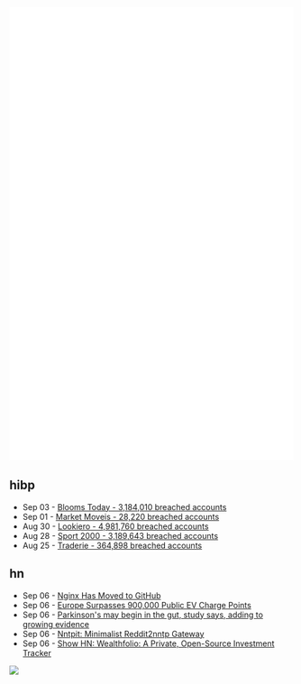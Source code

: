 ![Metrics](https://raw.githubusercontent.com/phixion/phixion/master/metrics.svg)

## hibp

<!--
for https://github.com/phixion/phixion/blob/main/.github/workflows/feeds.yml
-->
<!--START_SECTION:haveibeenpwnd-->
- Sep 03 - [Blooms Today - 3,184,010 breached accounts](https://haveibeenpwned.com/PwnedWebsites#BloomsToday)
- Sep 01 - [Market Moveis - 28,220 breached accounts](https://haveibeenpwned.com/PwnedWebsites#MarketMoveis)
- Aug 30 - [Lookiero - 4,981,760 breached accounts](https://haveibeenpwned.com/PwnedWebsites#Lookiero)
- Aug 28 - [Sport 2000 - 3,189,643 breached accounts](https://haveibeenpwned.com/PwnedWebsites#Sport2000)
- Aug 25 - [Traderie - 364,898 breached accounts](https://haveibeenpwned.com/PwnedWebsites#Traderie)
<!--END_SECTION:haveibeenpwnd-->

## hn

<!--
for https://github.com/phixion/phixion/blob/main/.github/workflows/feeds.yml
-->
<!--START_SECTION:hn-->
- Sep 06 - [Nginx Has Moved to GitHub](https://mailman.nginx.org/pipermail/nginx-announce/2024/ITL3AOQSAJANFJXMM3VOVOIGOUADWFFK.html)
- Sep 06 - [Europe Surpasses 900,000 Public EV Charge Points](https://evmarketsreports.com/europe-surpasses-900-000-public-ev-charge-points/)
- Sep 06 - [Parkinson's may begin in the gut, study says, adding to growing evidence](https://www.washingtonpost.com/wellness/2024/09/05/parkinsons-disease-gut-study/)
- Sep 06 - [Nntpit: Minimalist Reddit2nntp Gateway](https://github.com/taviso/nntpit)
- Sep 06 - [Show HN: Wealthfolio: A Private, Open-Source Investment Tracker](https://wealthfolio.app)
<!--END_SECTION:hn-->

<!--
for https://yhype.me
-->
![](https://hit.yhype.me/github/profile?user_id=13013670)
